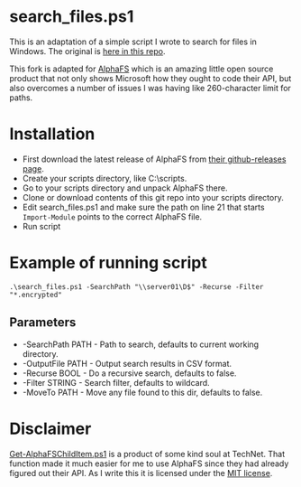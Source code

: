 # search\_files.ps1

This is an adaptation of a simple script I wrote to search for files in Windows. The original is [here in this repo](https://github.com/stemid/devops/).

This fork is adapted for [AlphaFS](https://github.com/alphaleonis/AlphaFS/) which is an amazing little open source product that not only shows Microsoft how they ought to code their API, but also overcomes a number of issues I was having like 260-character limit for paths.

# Installation

  - First download the latest release of AlphaFS from [their github-releases page](https://github.com/alphaleonis/AlphaFS/releases). 
  - Create your scripts directory, like C:\scripts.
  - Go to your scripts directory and unpack AlphaFS there.
  - Clone or download contents of this git repo into your scripts directory.
  - Edit search\_files.ps1 and make sure the path on line 21 that starts ``Import-Module`` points to the correct AlphaFS file.
  - Run script

# Example of running script

    .\search_files.ps1 -SearchPath "\\server01\D$" -Recurse -Filter "*.encrypted"

## Parameters

  * -SearchPath PATH - Path to search, defaults to current working directory.
  * -OutputFile PATH - Output search results in CSV format.
  * -Recurse BOOL - Do a recursive search, defaults to false.
  * -Filter STRING - Search filter, defaults to wildcard.
  * -MoveTo PATH - Move any file found to this dir, defaults to false.

# Disclaimer

[Get-AlphaFSChildItem.ps1](https://gallery.technet.microsoft.com/Get-AlphaFSChildItems-ff95f60f) is a product of some kind soul at TechNet. That function made it much easier for me to use AlphaFS since they had already figured out their API. As I write this it is licensed under the [MIT license](https://opensource.org/licenses/MIT).
